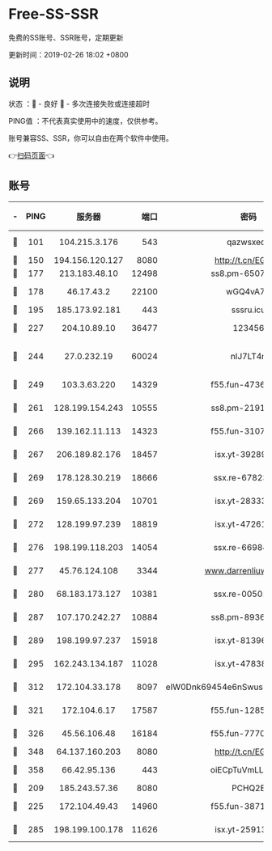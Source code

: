 # Free-SS-SSR

免费的SS账号、SSR账号，定期更新

更新时间：2019-02-26 18:02 +0800

## 说明

状态     ：🙂 - 良好 🙁 - 多次连接失败或连接超时

PING值   ：不代表真实使用中的速度，仅供参考。

账号兼容SS、SSR，你可以自由在两个软件中使用。

👉[扫码页面](https://liesauer.github.io/free-ss-ssr.github.io/)👈

## 账号

|-|PING|服务器|端口|密码|加密方式|区域|
|:----:|:----:|:-----:|-----:|:----:|:----:|:----:|
|🙂|101|104.215.3.176|543|qazwsxedc|aes-256-gcm|JP|
|🙂|150|194.156.120.127|8080|http://t.cn/EGJIyrl|rc4-md5|RU|
|🙂|177|213.183.48.10|12498|ss8.pm-65077768|rc4-md5|RU|
|🙂|178|46.17.43.2|22100|wGQ4vA7D|aes-256-gcm|RU|
|🙂|195|185.173.92.181|443|sssru.icu|rc4-md5|RU|
|🙂|227|204.10.89.10|36477|123456|aes-256-cfb|US|
|🙂|244|27.0.232.19|60024|nIJ7LT4n|xchacha20-ietf-poly1305|HK|
|🙂|249|103.3.63.220|14329|f55.fun-47367810|aes-256-cfb|SG|
|🙂|261|128.199.154.243|10555|ss8.pm-21916657|aes-256-cfb|SG|
|🙂|266|139.162.11.113|14323|f55.fun-31072874|aes-256-cfb|SG|
|🙂|267|206.189.82.176|18457|isx.yt-39289434|aes-256-cfb|SG|
|🙂|269|178.128.30.219|18666|ssx.re-67823309|aes-256-cfb|SG|
|🙂|269|159.65.133.204|10701|isx.yt-28333827|aes-256-cfb|SG|
|🙂|272|128.199.97.239|18819|isx.yt-47261085|aes-256-cfb|SG|
|🙂|276|198.199.118.203|14054|ssx.re-66984414|aes-256-cfb|US|
|🙂|277|45.76.124.108|3344|www.darrenliuwei.com|aes-256-cfb|AU|
|🙂|280|68.183.173.127|10381|ssx.re-00501672|aes-256-cfb|US|
|🙂|287|107.170.242.27|10884|ss8.pm-89367697|aes-256-cfb|US|
|🙂|289|198.199.97.237|15918|isx.yt-81396209|aes-256-cfb|US|
|🙂|295|162.243.134.187|11028|isx.yt-47838069|aes-256-cfb|US|
|🙂|312|172.104.33.178|8097|eIW0Dnk69454e6nSwuspv9DmS201tQ0D|aes-256-cfb|SG|
|🙂|321|172.104.6.17|17587|f55.fun-12854977|aes-256-cfb|US|
|🙂|326|45.56.106.48|16184|f55.fun-77705055|aes-256-cfb|US|
|🙂|348|64.137.160.203|8080|http://t.cn/EGJIyrl|rc4-md5|CA|
|🙂|358|66.42.95.136|443|oiECpTuVmLLxk4Ts|aes-256-cfb|US|
|🙂|209|185.243.57.36|8080|PCHQ2E|rc4-md5|US|
|🙂|225|172.104.49.43|14960|f55.fun-38711662|aes-256-cfb|SG|
|🙂|285|198.199.100.178|11626|isx.yt-25913168|aes-256-cfb|US|
